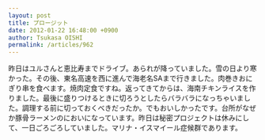 ```yaml
---
layout: post
title: プロージット
date: 2012-01-22 16:48:00 +0900
author: Tsukasa OISHI
permalink: /articles/962
---
```



昨日はユルさんと恵比寿までドライブ。あられが降っていました。雪の日より寒かった。その後、東名高速を西に進んで海老名SAまで行きました。肉巻きおにぎり串を食べます。焼肉定食ですね。返ってきてからは、海南チキンライスを作りました。最後に盛りつけるときに切ろうとしたらバラバラになっちゃいました。調理する前に切っておくべきだったか。でもおいしかったです。台所がなぜか豚骨ラーメンのにおいになっています。昨日は秘密プロジェクトは休みにして、一日ごろごろしていました。マリナ・イスマイール症候群であります。  

